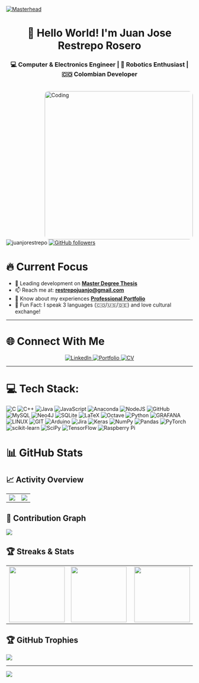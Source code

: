 [![Masterhead](https://media.licdn.com/dms/image/C5612AQHFtjZ1i495Jw/article-cover_image-shrink_600_2000/0/1520113553494?e=2147483647&v=beta&t=6SHt5PqcfGUWR1WPB2HCvbH-s-bhYZJwb_Nywk3q8Zo)](https://juanjorestrepo.github.io/)

<h1 align="center">👋 Hello World! I'm Juan Jose Restrepo Rosero</h1>
<h3 align="center">💻 Computer & Electronics Engineer | 🤖 Robotics Enthusiast | 🇨🇴 Colombian Developer</h3>

<img align="right" alt="Coding" width="400" style="border-radius:10px; margin-top:20px" src="https://media.giphy.com/media/v1.Y2lkPTc5MGI3NjExdmN0aGwzdXdhczdjcmI1OHV0dnBxdTZvcnZoZDE3ajZzaGFsMWF6aiZlcD12MV9pbnRlcm5hbF9naWZfYnlfaWQmY3Q9Zw/qgQUggAC3Pfv687qPC/giphy.gif">

<p align="left">
  <img src="https://komarev.com/ghpvc/?username=juanjorestrepo&label=Profile%20views&color=0e75b6&style=flat" alt="juanjorestrepo" /> 
  <a href="https://github.com/JuanjoRestrepo?tab=followers">
    <img alt="GitHub followers" src="https://img.shields.io/github/followers/JuanjoRestrepo?color=green&logo=github">
  </a>
</p>

# 🔥 Current Focus
- 🔭 Leading development on [**Master Degree Thesis**](https://github.com/JuanjoRestrepo/Master-Data-Science/tree/main/TESIS)
- 📫 Reach me at: **restrepojuanjo@gmail.com**
- 📄 Know about my experiences [**Professional Portfolio**](https://juanjorestrepo.github.io/)
- 🎯 Fun Fact: I speak 3 languages (🇨🇴/🇺🇸/🇩🇪) and love cultural exchange!

---

# 🌐 Connect With Me
<p align="center">
  <a href="https://linkedin.com/in/juanjorestreporosero" target="_blank">
    <img src="https://img.shields.io/badge/LinkedIn-0077B5?style=for-the-badge&logo=linkedin&logoColor=white" alt="LinkedIn">
  </a>
  <a href="https://juanjorestrepo.github.io/" target="_blank">
    <img src="https://img.shields.io/badge/Portfolio-18A303?style=for-the-badge&logo=google-chrome&logoColor=white" alt="Portfolio">
  </a>
  <a href="https://drive.google.com/file/d/18wx71ww2i1OAdGjagUPhUGkBZZEiRwLO/view?usp=sharing">
    <img src="https://img.shields.io/badge/CV-Download-blue?style=for-the-badge&logo=adobe-acrobat-reader" alt="CV">
  </a>
</p>

---
# 💻 Tech Stack:
![C](https://img.shields.io/badge/c-%2300599C.svg?style=for-the-badge&logo=c&logoColor=white) ![C++](https://img.shields.io/badge/c++-%2300599C.svg?style=for-the-badge&logo=c%2B%2B&logoColor=white) ![Java](https://img.shields.io/badge/java-%23ED8B00.svg?style=for-the-badge&logo=java&logoColor=white) ![JavaScript](https://img.shields.io/badge/javascript-%23323330.svg?style=for-the-badge&logo=javascript&logoColor=%23F7DF1E) ![Anaconda](https://img.shields.io/badge/Anaconda-%2344A833.svg?style=for-the-badge&logo=anaconda&logoColor=white) ![NodeJS](https://img.shields.io/badge/node.js-6DA55F?style=for-the-badge&logo=node.js&logoColor=white) ![GitHub](https://img.shields.io/badge/GitHub-%23121011.svg?style=for-the-badge&logo=github&logoColor=white) ![MySQL](https://img.shields.io/badge/mysql-%2300f.svg?style=for-the-badge&logo=mysql&logoColor=white) 	![Neo4J](https://img.shields.io/badge/Neo4j-008CC1?style=for-the-badge&logo=neo4j&logoColor=white) ![SQLite](https://img.shields.io/badge/sqlite-%2307405e.svg?style=for-the-badge&logo=sqlite&logoColor=white) ![LaTeX](https://img.shields.io/badge/latex-%23008080.svg?style=for-the-badge&logo=latex&logoColor=white) ![Octave](https://img.shields.io/badge/OCTAVE-darkblue?style=for-the-badge&logo=octave&logoColor=fcd683) ![Python](https://img.shields.io/badge/python-3670A0?style=for-the-badge&logo=python&logoColor=ffdd54) ![GRAFANA](https://img.shields.io/badge/grafana-F46800.svg?style=for-the-badge&logo=grafana&logoColor=white&color=%23F46800) ![LINUX](https://img.shields.io/badge/Linux-FCC624?style=for-the-badge&logo=linux&logoColor=black) ![GIT](https://img.shields.io/badge/Git-fc6d26?style=for-the-badge&logo=git&logoColor=white) ![Arduino](https://img.shields.io/badge/-Arduino-00979D?style=for-the-badge&logo=Arduino&logoColor=white) ![Jira](https://img.shields.io/badge/jira-%230A0FFF.svg?style=for-the-badge&logo=jira&logoColor=white) ![Keras](https://img.shields.io/badge/Keras-%23D00000.svg?style=for-the-badge&logo=Keras&logoColor=white) ![NumPy](https://img.shields.io/badge/numpy-%23013243.svg?style=for-the-badge&logo=numpy&logoColor=white) ![Pandas](https://img.shields.io/badge/pandas-%23150458.svg?style=for-the-badge&logo=pandas&logoColor=white) ![PyTorch](https://img.shields.io/badge/PyTorch-%23EE4C2C.svg?style=for-the-badge&logo=PyTorch&logoColor=white) ![scikit-learn](https://img.shields.io/badge/scikit--learn-%23F7931E.svg?style=for-the-badge&logo=scikit-learn&logoColor=white) ![SciPy](https://img.shields.io/badge/SciPy-%230C55A5.svg?style=for-the-badge&logo=scipy&logoColor=%white) ![TensorFlow](https://img.shields.io/badge/TensorFlow-%23FF6F00.svg?style=for-the-badge&logo=TensorFlow&logoColor=white) ![Raspberry Pi](https://img.shields.io/badge/-RaspberryPi-C51A4A?style=for-the-badge&logo=Raspberry-Pi)

# 📊 GitHub Stats

## 📈 Activity Overview

<table>
  <tr>
    <td width="49%">
      <img src="https://github-readme-stats.vercel.app/api/top-langs/?username=JuanjoRestrepo&layout=compact&hide_border=true&title_color=58a6ff&text_color=8b949e&bg_color=0d1117&hide=TeX&height=150">
    </td>
    <td width="49%">
      <img src="https://github-readme-stats.vercel.app/api?username=JuanjoRestrepo&show_icons=true&hide_border=true&title_color=58a6ff&text_color=8b949e&bg_color=0d1117&height=150">
    </td>
  </tr>
</table>

## 📅 Contribution Graph
<img src="https://github-readme-activity-graph.vercel.app/graph?username=JuanjoRestrepo&theme=react-dark&hide_border=true&area=true&height=300">

## 🏆 Streaks & Stats

<table>
  <tr>
    <td width="35%">
      <img src="https://github-readme-streak-stats.herokuapp.com/?user=JuanjoRestrepo&theme=dark&hide_border=true&fire=DD472C&currStreakLabel=DD472C&ring=DD472C&sideLabels=58a6ff&dates=8b949e&sideNums=8b949e&background=0D1117&stroke=30363D" height="150">
    </td>
    <td width="40%">
      <img src="https://github-profile-summary-cards.vercel.app/api/cards/profile-details?username=JuanjoRestrepo&theme=github_dark" height="150">
    </td>
    <td width="33%">
      <img src="https://github-profile-summary-cards.vercel.app/api/cards/most-commit-language?username=JuanjoRestrepo&theme=github_dark" height="150">
    </td>
  </tr>
</table>


## 🏆 GitHub Trophies
![](https://github-profile-trophy.vercel.app/?username=JuanjoRestrepo&theme=radical&no-frame=false&no-bg=true&margin-w=4)

---
[![](https://visitcount.itsvg.in/api?id=JuanjoRestrepo&icon=0&color=0)](https://visitcount.itsvg.in)
